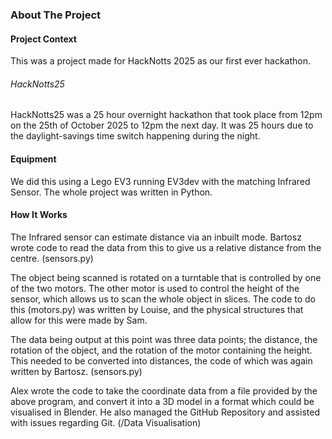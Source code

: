 ### About The Project
#### Project Context
This was a project made for HackNotts 2025 as our first ever hackathon.
###### HackNotts25
HackNotts25 was a 25 hour overnight hackathon that took place from 12pm on the 25th of October 2025 to 12pm the next day. It was 25 hours due to the daylight-savings time switch happening during the night.
#### Equipment
We did this using a Lego EV3 running EV3dev with the matching Infrared Sensor. The whole project was written in Python.
#### How It Works
The Infrared sensor can estimate distance via an inbuilt mode. Bartosz wrote code to read the data from this to give us a relative distance from the centre. (sensors.py)

The object being scanned is rotated on a turntable that is controlled by one of the two motors. The other motor is used to control the height of the sensor, which allows us to scan the whole object in slices. The code to do this (motors.py) was written by Louise, and the physical structures that allow for this were made by Sam.

The data being output at this point was three data points; the distance, the rotation of the object, and the rotation of the motor containing the height. This needed to be converted into distances, the code of which was again written by Bartosz. (sensors.py)

Alex wrote the code to take the coordinate data from a file provided by the above program, and convert it into a 3D model in a format which could be visualised in Blender. He also managed the GitHub Repository and assisted with issues regarding Git. (/Data Visualisation)
